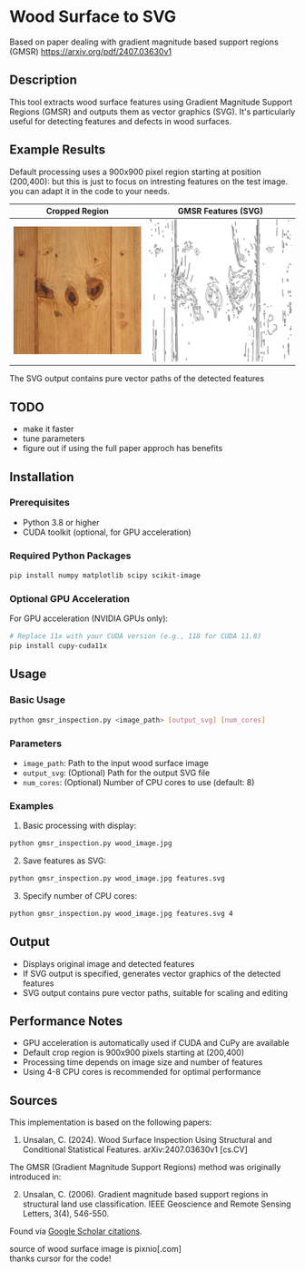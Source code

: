 # Wood Surface to SVG
Based on paper dealing with gradient magnitude based support regions (GMSR)
https://arxiv.org/pdf/2407.03630v1

## Description
This tool extracts wood surface features using Gradient Magnitude Support Regions (GMSR) and outputs them as vector graphics (SVG). It's particularly useful for detecting features and defects in wood surfaces.

## Example Results

Default processing uses a 900x900 pixel region starting at position (200,400): but this is just to focus on intresting features on the test image. you can adapt it in the code to your needs.

|  Cropped Region | GMSR Features (SVG) |
|----------------------------|----------------|
| ![Cropped Region](images/cropped_region.jpg) | ![GMSR Features](images/output.svg) |

The SVG output contains pure vector paths of the detected features

## TODO
- make it faster
- tune parameters
- figure out if using the full paper approch has benefits

## Installation

### Prerequisites
- Python 3.8 or higher
- CUDA toolkit (optional, for GPU acceleration)

### Required Python Packages
```bash
pip install numpy matplotlib scipy scikit-image
```

### Optional GPU Acceleration
For GPU acceleration (NVIDIA GPUs only):
```bash
# Replace 11x with your CUDA version (e.g., 118 for CUDA 11.8)
pip install cupy-cuda11x
```

## Usage

### Basic Usage
```bash
python gmsr_inspection.py <image_path> [output_svg] [num_cores]
```

### Parameters
- `image_path`: Path to the input wood surface image
- `output_svg`: (Optional) Path for the output SVG file
- `num_cores`: (Optional) Number of CPU cores to use (default: 8)

### Examples
1. Basic processing with display:
```bash
python gmsr_inspection.py wood_image.jpg
```

2. Save features as SVG:
```bash
python gmsr_inspection.py wood_image.jpg features.svg
```

3. Specify number of CPU cores:
```bash
python gmsr_inspection.py wood_image.jpg features.svg 4
```

## Output
- Displays original image and detected features
- If SVG output is specified, generates vector graphics of the detected features
- SVG output contains pure vector paths, suitable for scaling and editing

## Performance Notes
- GPU acceleration is automatically used if CUDA and CuPy are available
- Default crop region is 900x900 pixels starting at (200,400)
- Processing time depends on image size and number of features
- Using 4-8 CPU cores is recommended for optimal performance

## Sources

This implementation is based on the following papers:

1. Unsalan, C. (2024). Wood Surface Inspection Using Structural and Conditional Statistical Features. arXiv:2407.03630v1 [cs.CV]

The GMSR (Gradient Magnitude Support Regions) method was originally introduced in:

2. Unsalan, C. (2006). Gradient magnitude based support regions in structural land use classification. IEEE Geoscience and Remote Sensing Letters, 3(4), 546-550.

Found via [Google Scholar citations](https://scholar.google.com/scholar?cites=1305586042728443408&as_sdt=2005&sciodt=0,5&hl=en).

source of wood surface image is pixnio[.com]  
thanks cursor for the code!
